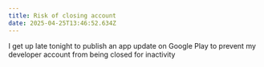 ```yaml
---
title: Risk of closing account
date: 2025-04-25T13:46:52.634Z
---
```


I get up late tonight to publish an app update on Google Play to prevent my developer account from being closed for inactivity
